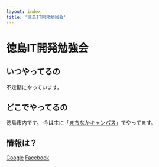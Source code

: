 ```yaml
---
layout: index
title: '徳島IT開発勉強会'
---
```


# 徳島IT開発勉強会

## いつやってるの

不定期にやっています。

## どこでやってるの

徳島市内です。
今は主に「[まちなかキャンパス](http://mcm.betoku.jp/)」でやってます。

## 情報は？

[Google](https://plus.google.com/communities/101018941600675088507?hl=ja)
[Facebook](https://www.facebook.com/groups/475602005861175/)
